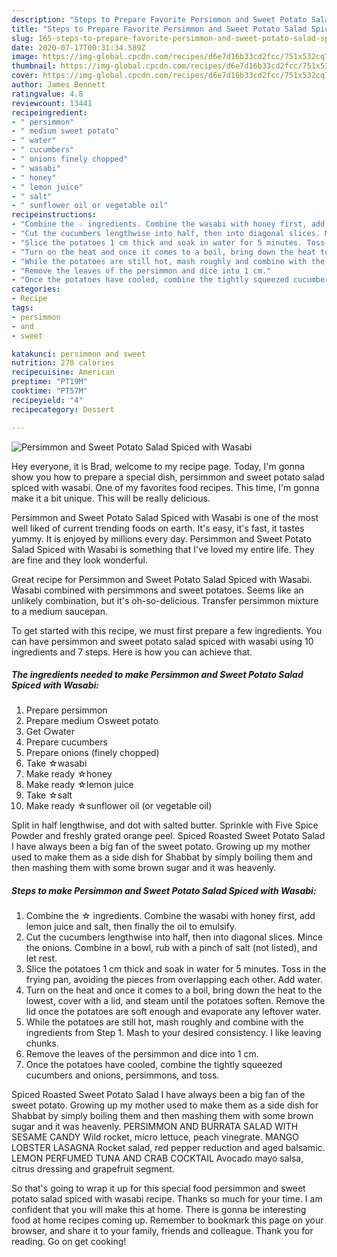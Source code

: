 ```yaml
---
description: "Steps to Prepare Favorite Persimmon and Sweet Potato Salad Spiced with Wasabi"
title: "Steps to Prepare Favorite Persimmon and Sweet Potato Salad Spiced with Wasabi"
slug: 165-steps-to-prepare-favorite-persimmon-and-sweet-potato-salad-spiced-with-wasabi
date: 2020-07-17T00:31:34.589Z
image: https://img-global.cpcdn.com/recipes/d6e7d16b33cd2fcc/751x532cq70/persimmon-and-sweet-potato-salad-spiced-with-wasabi-recipe-main-photo.jpg
thumbnail: https://img-global.cpcdn.com/recipes/d6e7d16b33cd2fcc/751x532cq70/persimmon-and-sweet-potato-salad-spiced-with-wasabi-recipe-main-photo.jpg
cover: https://img-global.cpcdn.com/recipes/d6e7d16b33cd2fcc/751x532cq70/persimmon-and-sweet-potato-salad-spiced-with-wasabi-recipe-main-photo.jpg
author: James Bennett
ratingvalue: 4.8
reviewcount: 13441
recipeingredient:
- " persimmon"
- " medium sweet potato"
- " water"
- " cucumbers"
- " onions finely chopped"
- " wasabi"
- " honey"
- " lemon juice"
- " salt"
- " sunflower oil or vegetable oil"
recipeinstructions:
- "Combine the ☆ ingredients. Combine the wasabi with honey first, add lemon juice and salt, then finally the oil to emulsify."
- "Cut the cucumbers lengthwise into half, then into diagonal slices. Mince the onions. Combine in a bowl, rub with a pinch of salt (not listed), and let rest."
- "Slice the potatoes 1 cm thick and soak in water for 5 minutes. Toss in the frying pan, avoiding the pieces from overlapping each other. Add water."
- "Turn on the heat and once it comes to a boil, bring down the heat to the lowest, cover with a lid, and steam until the potatoes soften. Remove the lid once the potatoes are soft enough and evaporate any leftover water."
- "While the potatoes are still hot, mash roughly and combine with the ingredients from Step 1. Mash to your desired consistency. I like leaving chunks."
- "Remove the leaves of the persimmon and dice into 1 cm."
- "Once the potatoes have cooled, combine the tightly squeezed cucumbers and onions, persimmons, and toss."
categories:
- Recipe
tags:
- persimmon
- and
- sweet

katakunci: persimmon and sweet 
nutrition: 278 calories
recipecuisine: American
preptime: "PT19M"
cooktime: "PT57M"
recipeyield: "4"
recipecategory: Dessert

---
```



![Persimmon and Sweet Potato Salad Spiced with Wasabi](https://img-global.cpcdn.com/recipes/d6e7d16b33cd2fcc/751x532cq70/persimmon-and-sweet-potato-salad-spiced-with-wasabi-recipe-main-photo.jpg)

Hey everyone, it is Brad, welcome to my recipe page. Today, I'm gonna show you how to prepare a special dish, persimmon and sweet potato salad spiced with wasabi. One of my favorites food recipes. This time, I'm gonna make it a bit unique. This will be really delicious.

Persimmon and Sweet Potato Salad Spiced with Wasabi is one of the most well liked of current trending foods on earth. It's easy, it's fast, it tastes yummy. It is enjoyed by millions every day. Persimmon and Sweet Potato Salad Spiced with Wasabi is something that I've loved my entire life. They are fine and they look wonderful.

Great recipe for Persimmon and Sweet Potato Salad Spiced with Wasabi. Wasabi combined with persimmons and sweet potatoes. Seems like an unlikely combination, but it&#39;s oh-so-delicious. Transfer persimmon mixture to a medium saucepan.


To get started with this recipe, we must first prepare a few ingredients. You can have persimmon and sweet potato salad spiced with wasabi using 10 ingredients and 7 steps. Here is how you can achieve that.

<!--inarticleads1-->

##### The ingredients needed to make Persimmon and Sweet Potato Salad Spiced with Wasabi:

1. Prepare  persimmon
1. Prepare  medium ○sweet potato
1. Get  ○water
1. Prepare  cucumbers
1. Prepare  onions (finely chopped)
1. Take  ☆wasabi
1. Make ready  ☆honey
1. Make ready  ☆lemon juice
1. Take  ☆salt
1. Make ready  ☆sunflower oil (or vegetable oil)


Split in half lengthwise, and dot with salted butter. Sprinkle with Five Spice Powder and freshly grated orange peel. Spiced Roasted Sweet Potato Salad I have always been a big fan of the sweet potato. Growing up my mother used to make them as a side dish for Shabbat by simply boiling them and then mashing them with some brown sugar and it was heavenly. 

<!--inarticleads2-->

##### Steps to make Persimmon and Sweet Potato Salad Spiced with Wasabi:

1. Combine the ☆ ingredients. Combine the wasabi with honey first, add lemon juice and salt, then finally the oil to emulsify.
1. Cut the cucumbers lengthwise into half, then into diagonal slices. Mince the onions. Combine in a bowl, rub with a pinch of salt (not listed), and let rest.
1. Slice the potatoes 1 cm thick and soak in water for 5 minutes. Toss in the frying pan, avoiding the pieces from overlapping each other. Add water.
1. Turn on the heat and once it comes to a boil, bring down the heat to the lowest, cover with a lid, and steam until the potatoes soften. Remove the lid once the potatoes are soft enough and evaporate any leftover water.
1. While the potatoes are still hot, mash roughly and combine with the ingredients from Step 1. Mash to your desired consistency. I like leaving chunks.
1. Remove the leaves of the persimmon and dice into 1 cm.
1. Once the potatoes have cooled, combine the tightly squeezed cucumbers and onions, persimmons, and toss.


Spiced Roasted Sweet Potato Salad I have always been a big fan of the sweet potato. Growing up my mother used to make them as a side dish for Shabbat by simply boiling them and then mashing them with some brown sugar and it was heavenly. PERSIMMON AND BURRATA SALAD WITH SESAME CANDY Wild rocket, micro lettuce, peach vinegrate. MANGO LOBSTER LASAGNA Rocket salad, red pepper reduction and aged balsamic. LEMON PERFUMED TUNA AND CRAB COCKTAIL Avocado mayo salsa, citrus dressing and grapefruit segment. 

So that's going to wrap it up for this special food persimmon and sweet potato salad spiced with wasabi recipe. Thanks so much for your time. I am confident that you will make this at home. There is gonna be interesting food at home recipes coming up. Remember to bookmark this page on your browser, and share it to your family, friends and colleague. Thank you for reading. Go on get cooking!
